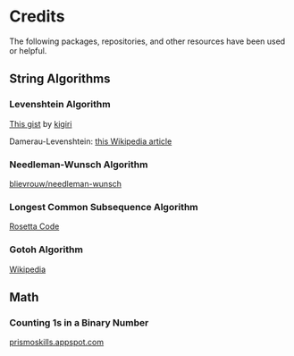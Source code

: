# Credits

The following packages, repositories, and other resources have been used or helpful.

## String Algorithms

### Levenshtein Algorithm

[This gist](https://gist.github.com/andrei-m/982927#gistcomment-1931258) by [kigiri](https://github.com/kigiri)

Damerau-Levenshtein: [this Wikipedia article](https://en.wikipedia.org/wiki/Damerau%E2%80%93Levenshtein_distance)

### Needleman-Wunsch Algorithm

[blievrouw/needleman-wunsch](https://github.com/blievrouw/needleman-wunsch/blob/master/src/needleman_wunsch.js)

### Longest Common Subsequence Algorithm

[Rosetta Code](https://rosettacode.org/wiki/Longest_common_subsequence#JavaScript)

### Gotoh Algorithm

[Wikipedia](https://de.wikipedia.org/wiki/Gotoh-Algorithmus)

## Math

### Counting 1s in a Binary Number

[prismoskills.appspot.com](https://prismoskills.appspot.com/lessons/Bitwise_Operators/Count_ones_in_an_integer.jsp)
